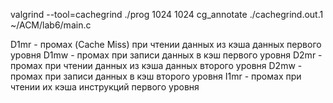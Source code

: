 valgrind --tool=cachegrind ./prog 1024 1024
cg_annotate ./cachegrind.out.1 ~/ACM/lab6/main.c

D1mr - промах (Cache Miss) при чтении данных из кэша данных первого уровня
D1mw - промах при записи данных в кэш первого уровня
D2mr - промах при чтении данных из кэша данных второго уровня
D2mw - промах при записи данных в кэш второго уровня
I1mr - промах при чтении их кэша инструкций первого уровня

